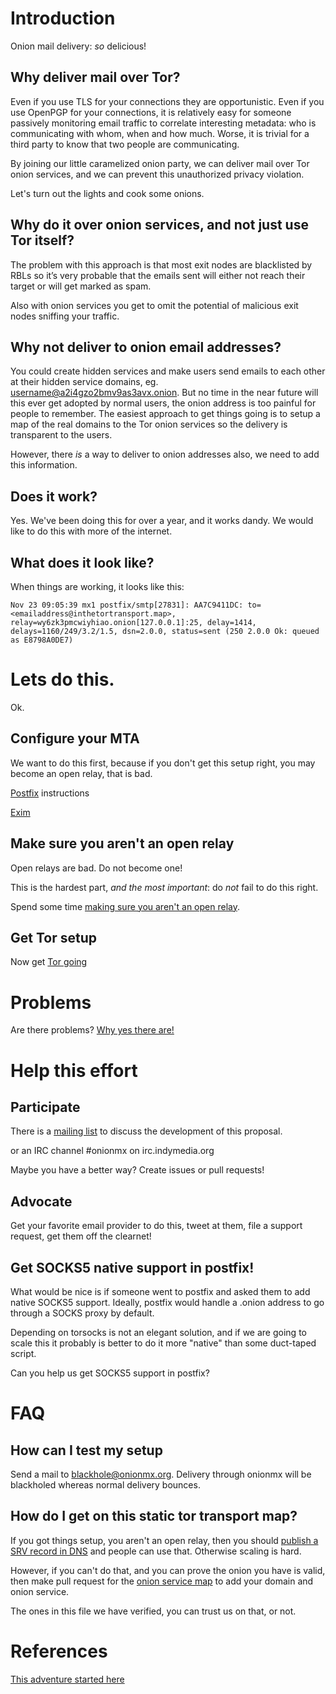 # Introduction

Onion mail delivery: *so* delicious!

## Why deliver mail over Tor?

Even if you use TLS for your connections they are opportunistic. Even if you use OpenPGP for your connections, it is relatively easy for someone passively monitoring email traffic to correlate interesting metadata: who is communicating with whom, when and how much. Worse, it is trivial for a third party to know that two people are communicating. 

By joining our little caramelized onion party, we can deliver mail over Tor onion services, and we can prevent this unauthorized privacy violation.

Let's turn out the lights and cook some onions.

## Why do it over onion services, and not just use Tor itself?

The problem with this approach is that most exit nodes are blacklisted by RBLs so it’s very probable that the emails sent will either not reach their target or will get marked as spam. 

Also with onion services you get to omit the potential of malicious exit nodes sniffing your traffic.

## Why not deliver to onion email addresses?

You could create hidden services and make users send emails to each other at their hidden service domains, eg. username@a2i4gzo2bmv9as3avx.onion. But no time in the near future will this ever get adopted by normal users, the onion address is too painful for people to remember.  The easiest approach to get things going is to setup a map of the real domains to the Tor onion services so the delivery is transparent to the users.

However, there *is* a way to deliver to onion addresses also, we need to add this information.

## Does it work?

Yes. We've been doing this for over a year, and it works dandy. We would like to do this with more of the internet.

## What does it look like?

When things are working, it looks like this:

    Nov 23 09:05:39 mx1 postfix/smtp[27831]: AA7C9411DC: to=<emailaddress@inthetortransport.map>, relay=wy6zk3pmcwiyhiao.onion[127.0.0.1]:25, delay=1414, delays=1160/249/3.2/1.5, dsn=2.0.0, status=sent (250 2.0.0 Ok: queued as E8798A0DE7)

# Lets do this.

Ok.

## Configure your MTA

We want to do this first, because if you don't get this setup right, you may become an open relay, that is bad.

[Postfix](postfix.md) instructions

[Exim](https://tech.immerda.ch/2016/12/ehlo-onion/)

## Make sure you aren't an open relay

Open relays are bad. Do not become one!

This is the hardest part, *and the most important*: do *not* fail to do this right.

Spend some time [making sure you aren't an open relay](open-relay.md).

## Get Tor setup

Now get [Tor going](tor.md)

# Problems

Are there problems? [Why yes there are!](problems.md)

# Help this effort

## Participate

There is a [mailing list](https://lists.immerda.ch/mailman/listinfo/onionmx) to discuss the development of this proposal.

or an IRC channel #onionmx on irc.indymedia.org

Maybe you have a better way? Create issues or pull requests!

## Advocate

Get your favorite email provider to do this, tweet at them, file a support request, get them off the clearnet!

## Get SOCKS5 native support in postfix!

What would be nice is if someone went to postfix and asked them to add native SOCKS5 support. Ideally, postfix would handle a .onion address to go through a SOCKS proxy by default.

Depending on torsocks is not an elegant solution, and if we are going to scale this it probably is better to do it more "native" than some duct-taped script.

Can you help us get SOCKS5 support in postfix?

# FAQ

## How can I test my setup

Send a mail to blackhole@onionmx.org. Delivery through onionmx will be blackholed whereas normal delivery bounces.

## How do I get on this static tor transport map?

If you got things setup, you aren't an open relay, then you should [publish a SRV record in DNS](SRV.md) and people can use that. Otherwise scaling is hard. 

However, if you can't do that, and you can prove the onion you have is valid, then make pull request for the [onion service map](sources/map.yml) to add your domain and onion service.

The ones in this file we have verified, you can trust us on that, or not.

# References

[This adventure started here](https://www.void.gr/kargig/blog/2014/05/10/smtp-over-hidden-services-with-postfix/)


